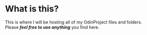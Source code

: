 # What is this?

This is where I will be hosting all of my OdinProject files and folders.                                                                                                 
Please ***feel free to use anything*** you find here.
